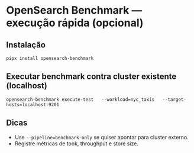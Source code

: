 # OpenSearch Benchmark — execução rápida (opcional)

## Instalação
```
pipx install opensearch-benchmark
```

## Executar benchmark contra cluster existente (localhost)
```
opensearch-benchmark execute-test   --workload=nyc_taxis   --target-hosts=localhost:9201
```

## Dicas
- Use `--pipeline=benchmark-only` se quiser apontar para cluster externo.
- Registre métricas de took, throughput e store size.
